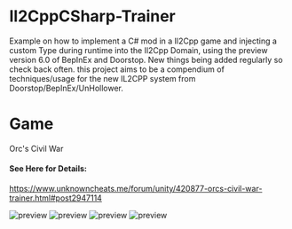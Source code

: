 # Il2CppCSharp-Trainer
Example on how to implement a C# mod in a Il2Cpp game and injecting a custom Type during runtime into the Il2Cpp Domain, using the preview version 6.0 of BepInEx and Doorstop. New things being added regularly so check back often. this project aims to be a compendium of techniques/usage for the new IL2CPP system from Doorstop/BepInEx/UnHollower.

# Game
Orc's Civil War

#### See Here for Details:
https://www.unknowncheats.me/forum/unity/420877-orcs-civil-war-trainer.html#post2947114

![preview](https://i.imgur.com/4vx0HYG.png)
![preview](https://i.imgur.com/7pASxHm.png)
![preview](https://i.imgur.com/1FibUIC.png)
![preview](https://i.imgur.com/URLUo9Y.png)
